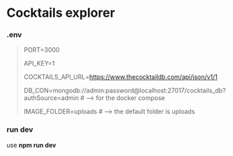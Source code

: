 # Cocktails explorer

### .env

> PORT=3000
> 
> API_KEY=1
> 
> COCKTAILS_API_URL=https://www.thecocktaildb.com/api/json/v1/1
> 
> DB_CON=mongodb://admin:password@localhost:27017/cocktails_db?authSource=admin # --> for the docker compose
>
> IMAGE_FOLDER=uploads  # --> the default folder is uploads

### run dev

use **npm run dev**